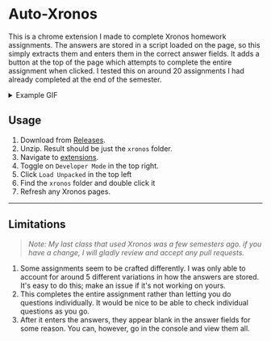 # Auto-Xronos


This is a chrome extension I made to complete Xronos homework assignments. The answers are stored in a script loaded on the page, so this simply extracts them and enters them in the correct answer fields. It adds a button at the top of the page which attempts to complete the entire assignment when clicked. I tested this on around 20 assignments I had already completed at the end of the semester.

<details>
<summary>Example GIF</summary>
<br>
![](https://github.com/Chungmire/Xronos-Solver/blob/main/example.gif)
</details>



## Usage

1. Download from [Releases](https://github.com/Chungmire/Auto-Xronos/releases/download/Current/Xronos.zip).
2. Unzip. Result should be just the `xronos` folder.
3. Navigate to [extensions](chrome://extensions/).
4. Toggle on `Developer Mode` in the top right.
5. Click `Load Unpacked` in the top left
6. Find the `xronos` folder and double click it
7. Refresh any Xronos pages.

---
## Limitations
> _Note: My last class that used Xronos was a few semesters ago. if you have a change, I will gladly review and accept any pull requests._
1. Some assignments seem to be crafted differently. I was only able to account for around 5 different variations in how the answers are stored. It's easy to do this; make an issue if it's not working on yours.
2. This completes the entire assignment rather than letting you do questions individually. It would be nice to be able to check individual questions as you go.
3. After it enters the answers, they appear blank in the answer fields for some reason. You can, however, go in the console and view them all.

